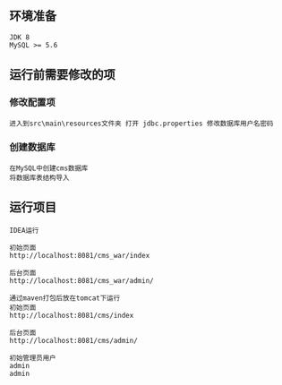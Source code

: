 ## 环境准备

```
JDK 8
MySQL >= 5.6
```

## 运行前需要修改的项

### 修改配置项

```
进入到src\main\resources文件夹 打开 jdbc.properties 修改数据库用户名密码
```

### 创建数据库

```
在MySQL中创建cms数据库
将数据库表结构导入
```

## 运行项目

```
IDEA运行

初始页面
http://localhost:8081/cms_war/index

后台页面
http://localhost:8081/cms_war/admin/

通过maven打包后放在tomcat下运行
初始页面
http://localhost:8081/cms/index

后台页面
http://localhost:8081/cms/admin/

初始管理员用户
admin
admin
```

